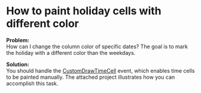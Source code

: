 # How to paint holiday cells with different color


<p><strong>Problem:</strong><br />
How can I change the column color of specific dates? The goal is to mark the holiday with a different color than the weekdays.</p><p><strong>Solution:</strong><br />
You should handle the <a href="http://documentation.devexpress.com/#WindowsForms/DevExpressXtraSchedulerSchedulerControl_CustomDrawTimeCelltopic">CustomDrawTimeCell</a> event, which enables time cells to be painted manually. The attached project illustrates how you can accomplish this task.</p>

<br/>


